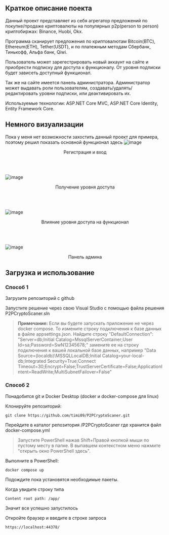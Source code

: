 ## Краткое описание поекта
Данный проект представляет из себя агрегатор предложений по покупке/продаже криптовалюты на популярных p2p(person to person) криптобиржах: Binance, Huobi, Okx.

Программа сканирует предложения по криптовалютам Bitcoin(BTC), Ethereum(ETH), Tether(USDT), и по платежным методам Сбербанк, Тинькофф, Альфа банк, Qiwi.

Пользователь может зарегестрировать новый аккаунт на сайте и приобрести подписку для доступа к функционалу. От уровня подписки будет зависеть доступный функционал.

Так же на сайте имеется панель администратора. Администратор может выдавать роли пользователям, создавать/удалять/редактировать уровни подписки, или деактивировать их.

Используемые технологии: ASP.NET Core MVC, ASP.NET Core Identity, Entity Framework Core.

## Немного визуализации
Пока у меня нет возможности захостить данный проект для примера, поэтому решил показать основной функционал здесь
![image](https://github.com/timi09/gifs/blob/main/P2PCryptoScaner/register.gif)
<p align="center">Регистрация и вход</p>

<br/>
<br/>

![image](https://github.com/timi09/gifs/blob/main/P2PCryptoScaner/levelsilver.gif)
<p align="center">Получение уровня доступа</p>

<br/>
<br/>

![image](https://github.com/timi09/gifs/blob/main/P2PCryptoScaner/levelgold.gif)
<p align="center">Влияние уровня доступа на функционал</p>

<br/>
<br/>

![image](https://github.com/timi09/gifs/blob/main/P2PCryptoScaner/admin.gif)
<p align="center">Панель админа</p>

## Загрузка и использование

### Способ 1

Загрузите репозиторий с github

Запустите решение через свою Visual Studio с помощью файла решения P2PCryptoScaner.sln

> **Примечание:** Если вы будете запускать приложение не через docker compose. То измените строку подключения к базе данных в файле appsettings.json. Найдите строку "DefaultConnection": "Server=db;Initial Catalog=MssqlServerContainer;User Id=sa;Password=SwN12345678;" замените ее на строку подключения к вашей локальной базе данных, например "Data Source=(localdb)\MSSQLLocalDB;Initial Catalog=your-local-db;Integrated Security=True;Connect Timeout=30;Encrypt=False;TrustServerCertificate=False;ApplicationIntent=ReadWrite;MultiSubnetFailover=False"

### Способ 2
Понадобится git и Docker Desktop (docker и docker-compose для linux)

Клонируйте репозиторий: 
```
git clone https://github.com/timi09/P2PCryptoScaner.git
```
Перейдите в каталог репозитория /P2PCryptoScaner где хранится файл docker-compose.yml

> Запустите PowerShell нажав Shift+Правой кнопкой мыши по пустому месту в папке. В выпавшем контекстном меню нажмите "открыть окно PowerShell здесь".

Выполните в PowerShell:
```
docker compose up
```
Подождите пока установятся необходимые пакеты.

Когда увидите строку типа 
```
Content root path: /app/ 
```
Значит все успешно запустилось

Откройте браузер и введите в строке запроса
```
https://localhost:44378/
```
